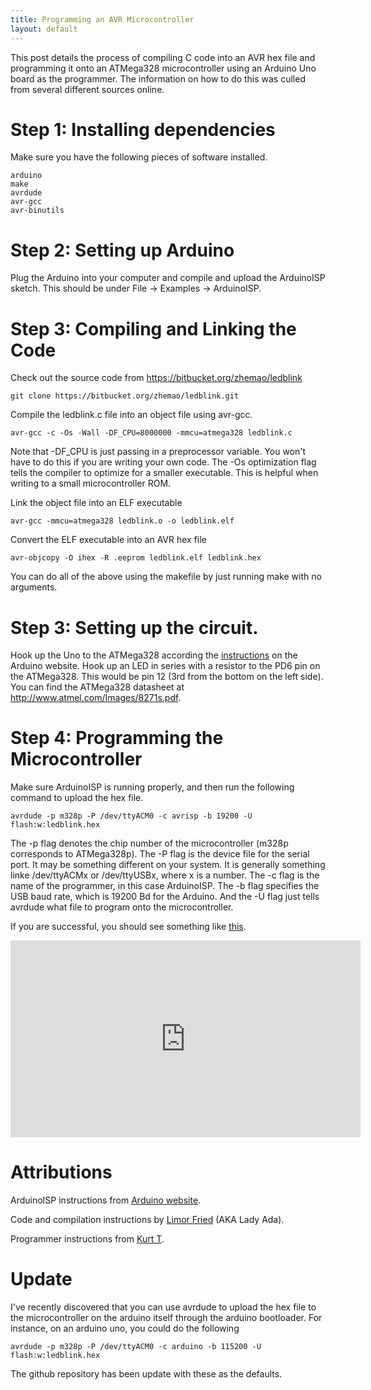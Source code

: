 ```yaml
---
title: Programming an AVR Microcontroller
layout: default
---
```


This post details the process of compiling C code into an AVR hex file and
programming it onto an ATMega328 microcontroller using an Arduino Uno board
as the programmer. The information on how to do this was culled from several 
different sources online. 

# Step 1: Installing dependencies

Make sure you have the following pieces of software installed.

    arduino
    make
    avrdude
    avr-gcc
    avr-binutils

# Step 2: Setting up Arduino

Plug the Arduino into your computer and compile and upload the ArduinoISP
sketch. This should be under File -> Examples -> ArduinoISP.

# Step 3: Compiling and Linking the Code

Check out the source code from https://bitbucket.org/zhemao/ledblink

    git clone https://bitbucket.org/zhemao/ledblink.git

Compile the ledblink.c file into an object file using avr-gcc.

    avr-gcc -c -Os -Wall -DF_CPU=8000000 -mmcu=atmega328 ledblink.c

Note that -DF\_CPU is just passing in a preprocessor variable. You won't have
to do this if you are writing your own code. The -Os optimization flag tells
the compiler to optimize for a smaller executable. This is helpful when 
writing to a small microcontroller ROM.

Link the object file into an ELF executable
    
    avr-gcc -mmcu=atmega328 ledblink.o -o ledblink.elf

Convert the ELF executable into an AVR hex file

    avr-objcopy -O ihex -R .eeprom ledblink.elf ledblink.hex

You can do all of the above using the makefile by just running make with
no arguments.

# Step 3: Setting up the circuit.

Hook up the Uno to the ATMega328 according the [instructions](http://arduino.cc/en/Tutorial/ArduinoISP)
on the Arduino website. Hook up an LED in series with a resistor to the PD6 pin
on the ATMega328. This would be pin 12 (3rd from the bottom on the left side).
You can find the ATMega328 datasheet at http://www.atmel.com/Images/8271s.pdf.

# Step 4: Programming the Microcontroller

Make sure ArduinoISP is running properly, and then run the following command to
upload the hex file.

    avrdude -p m328p -P /dev/ttyACM0 -c avrisp -b 19200 -U flash:w:ledblink.hex

The -p flag denotes the chip number of the microcontroller (m328p corresponds to
ATMega328p). The -P flag is the device file for the serial port. It may be 
something different on your system. It is generally something linke 
/dev/ttyACMx or /dev/ttyUSBx, where x is a number. The -c flag is the name of 
the programmer, in this case ArduinoISP. The -b flag specifies the USB baud 
rate, which is 19200 Bd for the Arduino. And the -U flag just tells avrdude 
what file to program onto the microcontroller.

If you are successful, you should see something like [this](http://www.youtube.com/watch?v=-IjRGw39Iek&feature=plcp).

<iframe width="560" height="315" src="http://www.youtube.com/embed/-IjRGw39Iek" 
    frameborder="0">Youtube Embedding Disabled</iframe>

# Attributions

ArduinoISP instructions from [Arduino website](http://arduino.cc/en/Tutorial/ArduinoISP). 

Code and compilation instructions by [Limor Fried](http://www.ladyada.net/learn/proj1/blinky.html) (AKA Lady Ada).

Programmer instructions from [Kurt T](http://www.openhardwarehub.com/projects/43-Scavenger-Hunt-Beacon-Decoder-and-AVR-Programmer).

# Update

I've recently discovered that you can use avrdude to upload the hex file to the
microcontroller on the arduino itself through the arduino bootloader. For
instance, on an arduino uno, you could do the following

    avrdude -p m328p -P /dev/ttyACM0 -c arduino -b 115200 -U flash:w:ledblink.hex

The github repository has been update with these as the defaults.
